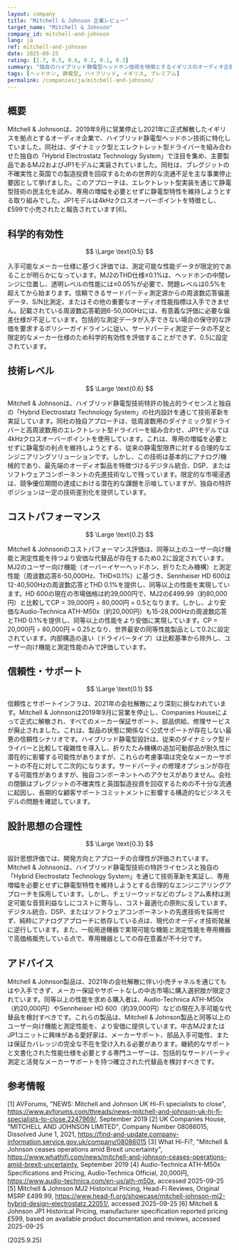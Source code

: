 ```yaml
---
layout: company
title: "Mitchell & Johnson 企業レビュー"
target_name: "Mitchell & Johnson"
company_id: mitchell-and-johnson
lang: ja
ref: mitchell-and-johnson
date: 2025-09-25
rating: [1.7, 0.5, 0.6, 0.2, 0.1, 0.3]
summary: "独自のハイブリッド静電型ヘッドホン技術を特徴とするイギリスのオーディオ企業で、2021年に解散。同等性能の製品がより安価に入手可能です。"
tags: [ヘッドホン, 静電型, ハイブリッド, イギリス, プレミアム]
permalink: /companies/ja/mitchell-and-johnson/
---
```


## 概要

Mitchell & Johnsonは、2019年9月に営業停止し2021年に正式解散したイギリスを拠点とするオーディオ企業で、ハイブリッド静電型ヘッドホン技術に特化していました。同社は、ダイナミック型とエレクトレット型ドライバーを組み合わせた独自の「Hybrid Electrostatz Technology System」で注目を集め、主要製品であるMJ2およびJP1モデルに実装されていました。同社は、ブレグジットの不確実性と英国での製造投資を回収するための世界的な流通不足を主な事業停止要因として挙げました。このアプローチは、エレクトレット型実装を通じて静電型技術の民主化を試み、専用の増幅を必要とせずに静電型特性を維持しようとする取り組みでした。JP1モデルは4kHzクロスオーバーポイントを特徴とし、£599で小売されたと報告されています[6]。

## 科学的有効性

$$ \Large \text{0.5} $$

入手可能なメーカー仕様に基づく評価では、測定可能な性能データが限定的であることが明らかになっています。MJ2のTHD仕様≤0.1%は、ヘッドホンの中間レンジに位置し、透明レベルの性能には≤0.05%が必要で、問題レベルは0.5%を超えてから始まります。信頼できるサードパーティ測定源からの周波数応答偏差データ、S/N比測定、またはその他の重要なオーディオ性能指標は入手できません。記載されている周波数応答範囲6-50,000Hzには、有意義な評価に必要な偏差仕様が不足しています。包括的な測定データが入手できない場合の保守的な評価を要求するポリシーガイドラインに従い、サードパーティ測定データの不足と限定的なメーカー仕様のため科学的有効性を評価することができず、0.5に設定されています。

## 技術レベル

$$ \Large \text{0.6} $$

Mitchell & Johnsonは、ハイブリッド静電型技術特許の独占的ライセンスと独自の「Hybrid Electrostatz Technology System」の社内設計を通じて技術革新を実証しています。同社の独自アプローチは、低周波数用のダイナミック型ドライバーと高周波数用のエレクトレット型ドライバーを組み合わせ、JP1モデルでは4kHzクロスオーバーポイントを使用しています。これは、専用の増幅を必要とせずに静電型の利点を維持しようとする、従来の静電型限界に対する合理的なエンジニアリングソリューションです。しかし、この技術は基本的にアナログ/機械的であり、最先端のオーディオ製品を特徴づけるデジタル統合、DSP、またはソフトウェアコンポーネントの先進技術なしで残っています。限定的な市場浸透は、競争優位期間の達成における潜在的な課題を示唆していますが、独自の特許ポジションは一定の技術差別化を提供しています。

## コストパフォーマンス

$$ \Large \text{0.2} $$

Mitchell & Johnsonのコストパフォーマンス評価は、同等以上のユーザー向け機能と測定性能を持つより安価な代替品が存在するため0.2に設定されています。MJ2のユーザー向け機能（オーバーイヤーヘッドホン、折りたたみ機構）と測定性能（周波数応答6-50,000Hz、THD≤0.1%）に基づき、Sennheiser HD 600は12-40,500Hzの周波数応答とTHD 0.1%を提供し、同等以上の性能を実現しています。HD 600の現在の市場価格は約39,000円で、MJ2の£499.99（約80,000円）と比較してCP = 39,000円 ÷ 80,000円 = 0.5となります。しかし、より安価なAudio-Technica ATH-M50x（約20,000円）も15-28,000Hzの周波数応答とTHD 0.1%を提供し、同等以上の性能をより安価に実現しています。CP = 20,000円 ÷ 80,000円 = 0.25となり、世界最安の同等性能製品として0.2に設定されています。内部構造の違い（ドライバータイプ）は比較基準から除外し、ユーザー向け機能と測定性能のみで評価しています。

## 信頼性・サポート

$$ \Large \text{0.1} $$

信頼性とサポートインフラは、2021年の会社解散により深刻に損なわれています。Mitchell & Johnsonは2019年9月に営業を停止し、Companies Houseによって正式に解散され、すべてのメーカー保証サポート、部品供給、修理サービスが廃止されました。これは、製品の状態に関係なく公式サポートが存在しない最悪の信頼性シナリオです。ハイブリッド静電型設計は、従来のダイナミック型ドライバーと比較して複雑性を導入し、折りたたみ機構の追加可動部品が耐久性に潜在的に影響する可能性がありますが、これらの考慮事項は完全なメーカーサポートの不在に対して二次的になります。サードパーティの修理オプションが存在する可能性がありますが、独自コンポーネントへのアクセスがありません。会社の閉鎖はブレグジットの不確実性と英国製造投資を回収するための不十分な流通に起因し、長期的な顧客サポートコミットメントに影響する構造的なビジネスモデルの問題を確認しています。

## 設計思想の合理性

$$ \Large \text{0.3} $$

設計思想評価では、開発方向とアプローチの合理性が評価されています。Mitchell & Johnsonは、ハイブリッド静電型技術の特許ライセンスと独自の「Hybrid Electrostatz Technology System」を通じて技術革新を実証し、専用増幅を必要とせずに静電型特性を維持しようとする合理的なエンジニアリングアプローチを採用しています。しかし、チェリーウッドなどのプレミアム素材は測定可能な音質利益なしにコストに寄与し、コスト最適化の原則に反しています。デジタル統合、DSP、またはソフトウェアコンポーネントの先進技術を採用せず、純粋にアナログアプローチに依存している点は、現代のオーディオ技術発展に逆行しています。また、一般用途機器で実現可能な機能と測定性能を専用機器で高価格販売している点で、専用機器としての存在意義が不十分です。

## アドバイス

Mitchell & Johnson製品は、2021年の会社解散に伴い小売チャネルを通じてもはや入手できず、メーカー保証やサポートなしの中古市場に購入選択肢が限定されています。同等以上の性能を求める購入者は、Audio-Technica ATH-M50x（約20,000円）やSennheiser HD 600（約39,000円）などの現在入手可能な代替品を検討すべきです。これらの製品は、Mitchell & Johnson製品と同等以上のユーザー向け機能と測定性能を、より安価に提供しています。中古MJ2またはJP1ユニットに興味がある愛好家は、メーカーサポート、部品入手可能性、または保証カバレッジの完全な不在を受け入れる必要があります。継続的なサポートと文書化された性能仕様を必要とする専門ユーザーは、包括的なサードパーティ測定と活発なメーカーサポートを持つ確立された代替品を検討すべきです。

## 参考情報

[1] AVForums, "NEWS: Mitchell and Johnson UK Hi-Fi specialists to close", https://www.avforums.com/threads/news-mitchell-and-johnson-uk-hi-fi-specialists-to-close.2247969/, September 2019
[2] UK Companies House, "MITCHELL AND JOHNSON LIMITED", Company Number 08086015, Dissolved June 1, 2021, https://find-and-update.company-information.service.gov.uk/company/08086015
[3] What Hi-Fi?, "Mitchell & Johnson ceases operations amid Brexit uncertainty", https://www.whathifi.com/news/mitchell-and-johnson-ceases-operations-amid-brexit-uncertainty, September 2019
[4] Audio-Technica ATH-M50x Specifications and Pricing, Audio-Technica Official, 20,000円, https://www.audio-technica.com/en-us/ath-m50x, accessed 2025-09-25
[5] Mitchell & Johnson MJ2 Historical Pricing, Head-Fi Reviews, Original MSRP £499.99, https://www.head-fi.org/showcase/mitchell-johnson-mj2-hybrid-design-electrostatz.22051/, accessed 2025-09-25
[6] Mitchell & Johnson JP1 Historical Pricing, manufacturer specification reported pricing £599, based on available product documentation and reviews, accessed 2025-09-25

(2025.9.25)
